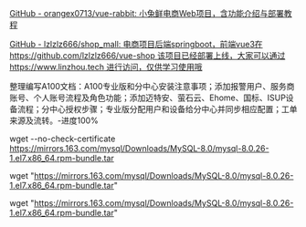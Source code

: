 [GitHub - orangex0713/vue-rabbit: 小兔鲜电商Web项目，含功能介绍与部署教程](https://github.com/orangex0713/vue-rabbit)

[GitHub - lzlzlz666/shop\_mall: 电商项目后端springboot，前端vue3在https://github.com/lzlzlz666/vue-shop 该项目已经部署上线，大家可以通过https://www.linzhou.tech 进行访问，仅供学习使用哦](https://github.com/lzlzlz666/shop_mall)



整理编写A100文档：A100专业版和分中心安装注意事项；添加报警用户、服务商账号、个人账号流程及角色功能；添加迈特安、萤石云、Ehome、国标、ISUP设备流程；分中心授权步骤；专业版分配用户和设备给分中心并同步相应配置；工单来源及流转。-进度100%


wget --no-check-certificate https://mirrors.163.com/mysql/Downloads/MySQL-8.0/mysql-8.0.26-1.el7.x86_64.rpm-bundle.tar

wget "https://mirrors.163.com/mysql/Downloads/MySQL-8.0/mysql-8.0.26-1.el7.x86_64.rpm-bundle.tar"

wget "https://mirrors.163.com/mysql/Downloads/MySQL-8.0/mysql-8.0.26-1.el7.x86_64.rpm-bundle.tar"

